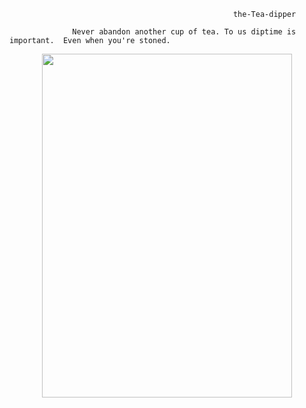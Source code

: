                                                       the-Tea-dipper

                  Never abandon another cup of tea. To us diptime is important.  Even when you're stoned.

<p align="center">
<img width="400" height="550" src=https://user-images.githubusercontent.com/61739179/83426836-10796c80-a430-11ea-8184-2d45f0190283.gif>
</p>
